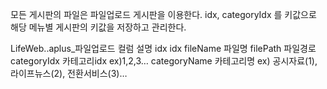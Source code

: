 모든 게시판의 파일은 파일업로드 게시판을 이용한다.
idx, categoryIdx 를 키값으로 해당 메뉴별 게시판의 키값을 저장하고 관리한다.

LifeWeb..aplus\_파일업로드
컬럼 설명
idx idx
fileName 파일명
filePath 파일경로
categoryIdx 카테고리idx ex)1,2,3…
categoryName 카테고리명 ex) 공시자료(1), 라이프뉴스(2), 전환서비스(3)…
